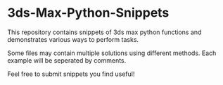 # 3ds-Max-Python-Snippets
This repository contains snippets of 3ds max python functions and demonstrates various ways to perform tasks.

Some files may contain multiple solutions using different methods. Each example will be seperated by comments.

Feel free to submit snippets you find useful!
